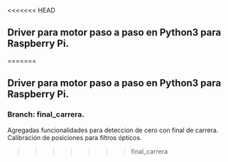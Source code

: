 <<<<<<< HEAD
## Driver para motor paso a paso en Python3 para Raspberry Pi.
=======
## Driver para motor paso a paso en Python3 para Raspberry Pi.

### Branch: final_carrera.

Agregadas funcionalidades para deteccion de cero con final de carrera. Calibración de posiciones para filtros ópticos.
>>>>>>> final_carrera

